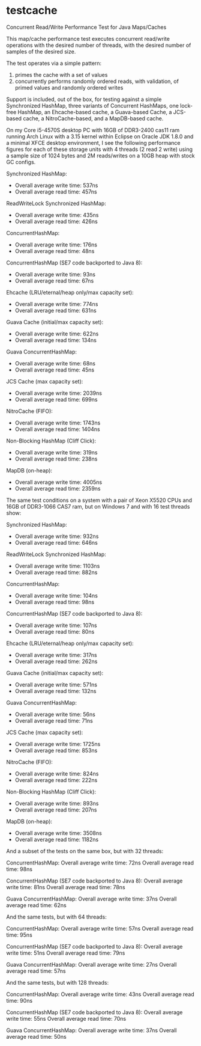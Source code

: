 testcache
=========

Concurrent Read/Write Performance Test for Java Maps/Caches

This map/cache performance test executes concurrent read/write operations with the desired number of threads, with the desired number of samples of the desired size.

The test operates via a simple pattern:
1) primes the cache with a set of values
2) concurrently performs randomly ordered reads, with validation, of primed values and randomly ordered writes

Support is included, out of the box, for testing against a simple Synchronized HashMap, three variants of Concurrent HashMaps, one lock-free HashMap, an Ehcache-based cache, a Guava-based Cache, a JCS-based cache, a NitroCache-based, and a MapDB-based cache.

On my Core i5-4570S desktop PC with 16GB of DDR3-2400 cas11 ram running Arch Linux with a 3.15 kernel within Eclipse on Oracle JDK 1.8.0 and a minimal XFCE desktop environment, I see the following performance figures for each of these storage units with 4 threads (2 read 2 write) using a sample size of 1024 bytes and 2M reads/writes on a 10GB heap with stock GC configs.

Synchronized HashMap:
 - Overall average write time: 537ns
 - Overall average read time: 457ns

ReadWriteLock Synchronized HashMap:
 - Overall average write time: 435ns
 - Overall average read time: 426ns

ConcurrentHashMap:
 - Overall average write time: 176ns
 - Overall average read time: 48ns

ConcurrentHashMap (SE7 code backported to Java 8):
 - Overall average write time: 93ns
 - Overall average read time: 67ns

Ehcache (LRU/eternal/heap only/max capacity set):
 - Overall average write time: 774ns
 - Overall average read time: 631ns

Guava Cache (initial/max capacity set):
 - Overall average write time: 622ns
 - Overall average read time: 134ns

Guava ConcurrentHashMap:
 - Overall average write time: 68ns
 - Overall average read time: 45ns

JCS Cache (max capacity set):
 - Overall average write time: 2039ns
 - Overall average read time: 699ns

NitroCache (FIFO):
 - Overall average write time: 1743ns
 - Overall average read time: 1404ns

Non-Blocking HashMap (Cliff Click):
 - Overall average write time: 319ns
 - Overall average read time: 238ns
 
MapDB (on-heap):
 - Overall average write time: 4005ns
 - Overall average read time: 2359ns
 

The same test conditions on a system with a pair of Xeon X5520 CPUs and 16GB of DDR3-1066 CAS7 ram, but on Windows 7 and with 16 test threads show:
 
Synchronized HashMap:
 - Overall average write time: 932ns
 - Overall average read time: 646ns

ReadWriteLock Synchronized HashMap:
 - Overall average write time: 1103ns
 - Overall average read time: 882ns

ConcurrentHashMap:
 - Overall average write time: 104ns
 - Overall average read time: 98ns

ConcurrentHashMap (SE7 code backported to Java 8):
 - Overall average write time: 107ns
 - Overall average read time: 80ns

Ehcache (LRU/eternal/heap only/max capacity set):
 - Overall average write time: 317ns
 - Overall average read time: 262ns

Guava Cache (initial/max capacity set):
 - Overall average write time: 571ns
 - Overall average read time: 132ns

Guava ConcurrentHashMap:
 - Overall average write time: 56ns
 - Overall average read time: 71ns

JCS Cache (max capacity set):
 - Overall average write time: 1725ns
 - Overall average read time: 853ns

NitroCache (FIFO):
 - Overall average write time: 824ns
 - Overall average read time: 222ns

Non-Blocking HashMap (Cliff Click):
 - Overall average write time: 893ns
 - Overall average read time: 207ns
 
MapDB (on-heap):
 - Overall average write time: 3508ns
 - Overall average read time: 1182ns
 
And a subset of the tests on the same box, but with 32 threads:

ConcurrentHashMap:
Overall average write time: 72ns
Overall average read time: 98ns

ConcurrentHashMap (SE7 code backported to Java 8):
Overall average write time: 81ns
Overall average read time: 78ns

Guava ConcurrentHashMap:
Overall average write time: 37ns
Overall average read time: 62ns
 
And the same tests, but with 64 threads:

ConcurrentHashMap:
Overall average write time: 57ns
Overall average read time: 95ns

ConcurrentHashMap (SE7 code backported to Java 8):
Overall average write time: 51ns
Overall average read time: 79ns

Guava ConcurrentHashMap:
Overall average write time: 27ns
Overall average read time: 57ns
 
And the same tests, but with 128 threads:

ConcurrentHashMap:
Overall average write time: 43ns
Overall average read time: 90ns

ConcurrentHashMap (SE7 code backported to Java 8):
Overall average write time: 55ns
Overall average read time: 70ns

Guava ConcurrentHashMap:
Overall average write time: 37ns
Overall average read time: 50ns